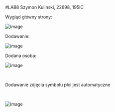 #LAB8
Szymon Kulinski, 22698, 195IC
<br>


Wygląd główny strony:
<br>

![image](https://user-images.githubusercontent.com/56955430/150420080-81b95376-5f88-47d7-bdb7-c14539f39818.png)
<br>

Dodawanie:
<br>

![image](https://user-images.githubusercontent.com/56955430/150420362-23e5bdc8-be5c-444f-b8df-667fbfd36982.png)
<br>

Dodana osoba:
<br>

![image](https://user-images.githubusercontent.com/56955430/150421872-6b87340e-e3ac-49a7-82c7-0c38c9331ad7.png)

<br>


Dodawanie zdjęcia symbolu płci jest automatyczne

<br>

![image](https://user-images.githubusercontent.com/56955430/150422401-b52f4146-2389-4a06-af1b-0c5d591eabfe.png)